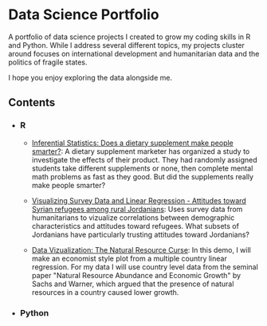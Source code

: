 # Data Science Portfolio
A portfolio of data science projects I created to grow my coding skills in R and Python. While I address several different topics, my projects cluster around  focuses on international development and humanitarian data and the politics of fragile states.

I hope you enjoy exploring the data alongside me.

## Contents

- ### R

     - [Inferential Statistics: Does a dietary supplement make people smarter?](https://rpubs.com/tliptrot/581110): A dietary supplement marketer has organized a study to investigate the effects of their product. They had randomly assigned students take different supplements or none, then complete mental math problems as fast as they good. But did the supplements really make people smarter?

     - [Visualizing Survey Data and Linear Regression - Attitudes toward Syrian refugees among rural Jordanians](https://rpubs.com/tliptrot/567264): Uses survey data from humanitarians to vizualize correlations between demographic characteristics and attitudes toward refugees. What subsets of Jordanians have particularly trusting attitudes toward Jordanians?

     - [Data Vizualization: The Natural Resource Curse](https://rpubs.com/tliptrot/593873): In this demo, I will make an economist style plot from a multiple country linear regression. For my data I will use country level data from the seminal paper "Natural Resource Abundance and Economic Growth" by Sachs and Warner, which argued that the presence of natural resources in a country caused lower growth.

- ### Python

